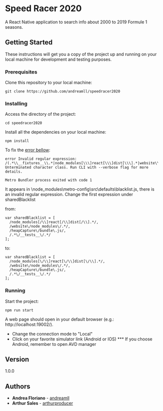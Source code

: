 # Speed Racer 2020

A React Native application to search info about 2000 to 2019 Formule 1 seasons.

## Getting Started

These instructions will get you a copy of the project up and running on your local machine for development and testing purposes.

### Prerequisites

Clone this repository to your local machine:

```
git clone https://github.com/andreamll/speedracer2020
```

### Installing

Access the directory of the project:

```
cd speedracer2020
```

Install all the dependencies on your local machine:

```
npm install
```

To fix the [error bellow](https://stackoverflow.com/questions/58120990/how-to-resolve-the-error-on-react-native-start):

```
error Invalid regular expression: /(.*\\__fixtures__\\.*|node_modules[\\\]react[\\\]dist[\\\].*|website\\node_modules\\.*|heapCapture\\bundle\.js|.*\\__tests__\\.*)$/: Unterminated character class. Run CLI with --verbose flag for more details.

Metro Bundler process exited with code 1
```

It appears in \node_modules\metro-config\src\defaults\blacklist.js, there is an invalid regular expression. Change the first expression under sharedBlacklist 

from:
```
var sharedBlacklist = [
  /node_modules[/\\]react[/\\]dist[/\\].*/,
  /website\/node_modules\/.*/,
  /heapCapture\/bundle\.js/,
  /.*\/__tests__\/.*/
];
```
to:
```
var sharedBlacklist = [
  /node_modules[\/\\]react[\/\\]dist[\/\\].*/,
  /website\/node_modules\/.*/,
  /heapCapture\/bundle\.js/,
  /.*\/__tests__\/.*/
];
```

### Running

Start the project:

```
npm run start
```

A web page should open in your default browser (e.g.: http://localhost:19002/).

- Change the connection mode to "Local"
- Click on your favorite simulator link (Android or IOS)
  *** If you choose Android, remember to open AVD manager

## Version

1.0.0


## Authors

* **Andrea Floriano** - [andreamll](https://github.com/andreamll)
* **Arthur Sales** - [arthurproducer](https://github.com/arthurproducer)
